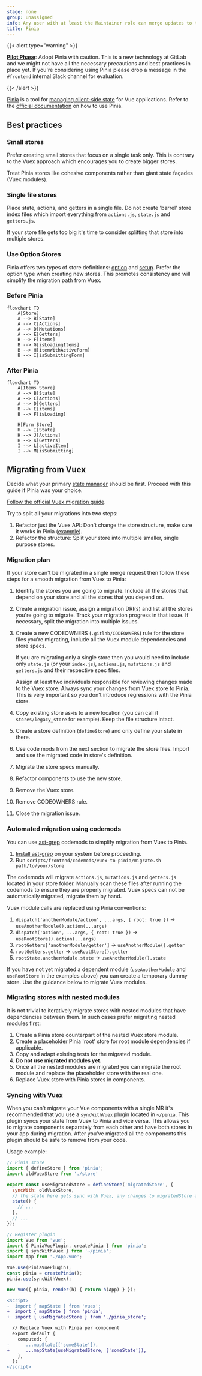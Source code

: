```yaml
---
stage: none
group: unassigned
info: Any user with at least the Maintainer role can merge updates to this content. For details, see https://docs.gitlab.com/ee/development/development_processes.html#development-guidelines-review.
title: Pinia
---
```


{{< alert type="warning" >}}

**[Pilot Phase](https://gitlab.com/gitlab-org/gitlab/-/issues/479279)**: Adopt Pinia with caution.
This is a new technology at GitLab and we might not have all the necessary precautions and best practices in place yet.
If you're considering using Pinia please drop a message in the `#frontend` internal Slack channel for evaluation.

{{< /alert >}}

[Pinia](https://pinia.vuejs.org/) is a tool for [managing client-side state](state_management.md) for Vue applications.
Refer to the [official documentation](https://pinia.vuejs.org/core-concepts/) on how to use Pinia.

## Best practices

### Small stores

Prefer creating small stores that focus on a single task only.
This is contrary to the Vuex approach which encourages you to create bigger stores.

Treat Pinia stores like cohesive components rather than giant state façades (Vuex modules).

### Single file stores

Place state, actions, and getters in a single file.
Do not create 'barrel' store index files which import everything from `actions.js`, `state.js` and `getters.js`.

If your store file gets too big it's time to consider splitting that store into multiple stores.

### Use Option Stores

Pinia offers two types of store definitions: [option](https://pinia.vuejs.org/core-concepts/#Option-Stores) and [setup](https://pinia.vuejs.org/core-concepts/#Setup-Stores).
Prefer the option type when creating new stores. This promotes consistency and will simplify the migration path from Vuex.

### Before Pinia

```mermaid
flowchart TD
    A[Store]
    A --> B[State]
    A --> C[Actions]
    A --> D[Mutations]
    A --> E[Getters]
    B --> F[items]
    B --> G[isLoadingItems]
    B --> H[itemWithActiveForm]
    B --> I[isSubmittingForm]
```

### After Pinia

```mermaid
flowchart TD
    A[Items Store]
    A --> B[State]
    A --> C[Actions]
    A --> D[Getters]
    B --> E[items]
    B --> F[isLoading]

    H[Form Store]
    H --> I[State]
    H --> J[Actions]
    H --> K[Getters]
    I --> L[activeItem]
    I --> M[isSubmitting]
```

## Migrating from Vuex

Decide what your primary [state manager](state_management.md) should be first.
Proceed with this guide if Pinia was your choice.

[Follow the official Vuex migration guide](https://pinia.vuejs.org/cookbook/migration-vuex.html).

Try to split all your migrations into two steps:

1. Refactor just the Vuex API: Don't change the store structure, make sure it works in Pinia ([example](https://gitlab.com/gitlab-org/gitlab/-/merge_requests/149489)).
1. Refactor the structure: Split your store into multiple smaller, single purpose stores.

### Migration plan

If your store can't be migrated in a single merge request then follow these steps for a smooth migration from Vuex to Pinia:

1. Identify the stores you are going to migrate. Include all the stores that depend on your store and all the stores that you depend on.
1. Create a migration issue, assign a migration DRI(s) and list all the stores you're going to migrate.
   Track your migration progress in that issue. If necessary, split the migration into multiple issues.
1. Create a new CODEOWNERS (`.gitlab/CODEOWNERS`) rule for the store files you're migrating, include all the Vuex module dependencies and store specs.

   If you are migrating only a single store then you would need to include only `state.js` (or your `index.js`),
   `actions.js`, `mutations.js` and `getters.js` and their respective spec files.

   Assign at least two individuals responsible for reviewing changes made to the Vuex store.
   Always sync your changes from Vuex store to Pinia. This is very important so you don't introduce regressions with the Pinia store.
1. Copy existing store as-is to a new location (you can call it `stores/legacy_store` for example). Keep the file structure intact.
1. Create a store definition (`defineStore`) and only define your state in there.
1. Use code mods from the next section to migrate the store files. Import and use the migrated code in store's definition.
1. Migrate the store specs manually.
1. Refactor components to use the new store.
1. Remove the Vuex store.
1. Remove CODEOWNERS rule.
1. Close the migration issue.

### Automated migration using codemods

You can use [ast-grep](https://ast-grep.github.io/) codemods to simplify migration from Vuex to Pinia.

1. [Install ast-grep](https://ast-grep.github.io/guide/quick-start.html#installation) on your system before proceeding.
1. Run `scripts/frontend/codemods/vuex-to-pinia/migrate.sh path/to/your/store`

The codemods will migrate `actions.js`, `mutations.js` and `getters.js` located in your store folder.
Manually scan these files after running the codemods to ensure they are properly migrated.
Vuex specs can not be automatically migrated, migrate them by hand.

Vuex module calls are replaced using Pinia conventions:

1. `dispatch('anotherModule/action', ...args, { root: true })` → `useAnotherModule().action(...args)`
1. `dispatch('action', ...args, { root: true })` → `useRootStore().action(...args)`
1. `rootGetters['anotherModule/getter']` → `useAnotherModule().getter`
1. `rootGetters.getter` → `useRootStore().getter`
1. `rootState.anotherModule.state` → `useAnotherModule().state`

If you have not yet migrated a dependent module (`useAnotherModule` and `useRootStore` in the examples above) you can create a temporary dummy store.
Use the guidance below to migrate Vuex modules.

### Migrating stores with nested modules

It is not trivial to iteratively migrate stores with nested modules that have dependencies between them.
In such cases prefer migrating nested modules first:

1. Create a Pinia store counterpart of the nested Vuex store module.
1. Create a placeholder Pinia 'root' store for root module dependencies if applicable.
1. Copy and adapt existing tests for the migrated module.
1. **Do not use migrated modules yet.**
1. Once all the nested modules are migrated you can migrate the root module and replace the placeholder store with the real one.
1. Replace Vuex store with Pinia stores in components.

### Syncing with Vuex

When you can't migrate your Vue components with a single MR it's recommended that you use a `syncWithVuex` plugin located in `~/pinia`.
This plugin syncs your state from Vuex to Pinia and vice versa.
This allows you to migrate components separately from each other and have both stores in your app during migration.
After you've migrated all the components this plugin should be safe to remove from your code.

Usage example:

```javascript
// Pinia store
import { defineStore } from 'pinia';
import oldVuexStore from './store'

export const useMigratedStore = defineStore('migratedStore', {
  syncWith: oldVuexStore,
  // the state here gets sync with Vuex, any changes to migratedStore also propagate to the Vuex store
  state() {
    // ...
  },
  // ...
});
```

```javascript
// Register plugin
import Vue from 'vue';
import { PiniaVuePlugin, createPinia } from 'pinia';
import { syncWithVuex } from '~/pinia';
import App from './App.vue';

Vue.use(PiniaVuePlugin);
const pinia = createPinia();
pinia.use(syncWithVuex);

new Vue({ pinia, render(h) { return h(App) } });
```

```diff
<script>
-  import { mapState } from 'vuex';
+  import { mapState } from 'pinia';
+  import { useMigratedStore } from './pinia_store';

  // Replace Vuex with Pinia per component
  export default {
    computed: {
-      ...mapState(['someState']),
+      ...mapState(useMigratedStore, ['someState']),
    },
  };
</script>
```
